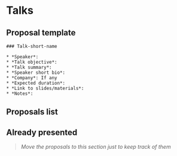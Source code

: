# Talks

## Proposal template

```
### Talk-short-name

* *Speaker*:
* *Talk objective*:
* *Talk summary*:
* *Speaker short bio*:
* *Company*: If any
* *Expected duration*:
* *Link to slides/materials*:
* *Notes*:
```

## Proposals list


## Already presented

> *Move the proposals to this section just to keep track of them*

